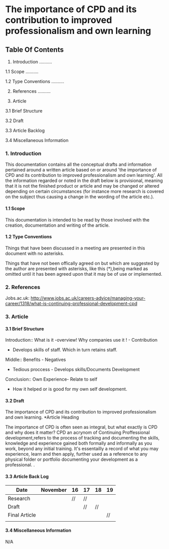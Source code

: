 # The importance of CPD and its contribution to improved professionalism and own learning


## Table Of Contents

1. Introduction ..........

1.1 Scope ..........

1.2 Type Conventions ..........

2. References ..........

3. Article

3.1 Brief Structure

3.2 Draft

3.3 Article Backlog

3.4 Miscellaneous Information 


### 1. Introduction

This documentation contains all the conceptual drafts and information pertained around a written article based on or around 'the importance of CPD and its contribution to improved professionalism and own learning'. All the information regarded or noted in the draft below is provisional, meaning that it is not the finished product or article and may be changed or altered depending on certain circumstances (for instance more research is covered on the subject thus causing a change in the wording of the article etc.).

#### 1.1 Scope
This documentation is intended to be read by those involved with the creation, documentation and writing of the article.

#### 1.2 Type Conventions

Things that have been discussed in a meeting are presented in this document with no asterisks.

Things that have not been offically agreed on but which are suggested by the author are presented with asterisks, like this (*),being marked as omitted until it has been agreed upon that it may be of use or implemented.

### 2. References 
Jobs.ac.uk: http://www.jobs.ac.uk/careers-advice/managing-your-career/1318/what-is-continuing-professional-development-cpd




### 3. Article

#### 3.1 Brief Structure

Introduction::
What is it -overview!
Why companies use it ! - Contribution 
- Develops skills of staff. Which in turn  retains staff.

Middle::
Benefits - Negatives
- Tedious proccess - Develops skills/Documents Development

Conclusion::
Own Experience- Relate to self
- How it helped or is good for my own self development.

#### 3.2 Draft
The importance of CPD and its contribution to improved professionalism and own learning. *Article Heading

The importance of CPD is often seen as integral, but what exactly is CPD and why does it matter? CPD an acrynom of Continuing Proffessional development,refers to the process of tracking and documenting the skills, knowledge and experience gained both formally and informally as you work, beyond any initial training. It's essentailly a record of what you may experience, learn and then apply, further used as a reference to any  physical folder or portfolio documenting your development as a professional. .

#### 3.3 Article Back Log

| Date        |November | 16 | 17 | 18 | 19 | 
|-------------|---------|----|----|----|----|
|Research     |         | // | // |    |    |    
|Draft        |         |    | // | // |    |   
|Final Article|         |    |    |    | // |
|                                           |   

#### 3.4 Miscellaneous Information 

N/A

